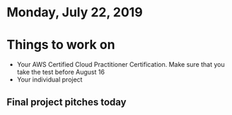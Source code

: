 Monday, July 22, 2019
====================
# Things to work on
- Your AWS Certified Cloud Practitioner Certification. Make sure that you take the test before August 16
- Your individual project

## Final project pitches today